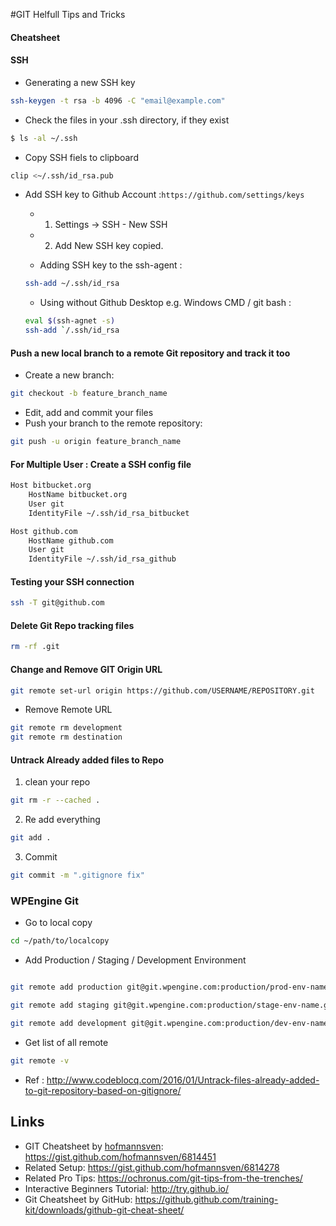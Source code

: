 #GIT Helfull Tips and Tricks

#### Cheatsheet

#### SSH 

- Generating a new SSH key
```bash
ssh-keygen -t rsa -b 4096 -C "email@example.com"
```

- Check the files in your .ssh directory, if they exist
```bash
$ ls -al ~/.ssh
```

- Copy SSH fiels to clipboard
```bash
clip <~/.ssh/id_rsa.pub
```

- Add SSH key to Github Account :`https://github.com/settings/keys`
  - 1. Settings -> SSH - New SSH
  - 2. Add New SSH key copied.
  
  - Adding  SSH key to the ssh-agent :
  ```bash
  ssh-add ~/.ssh/id_rsa
  ```
  
  - Using without Github Desktop e.g. Windows CMD / git bash :
  ```bash
  eval $(ssh-agnet -s)
  ssh-add `/.ssh/id_rsa
  ```  


#### Push a new local branch to a remote Git repository and track it too

- Create a new branch:
```bash
git checkout -b feature_branch_name
```
- Edit, add and commit your files
- Push your branch to the remote repository:

```bash
git push -u origin feature_branch_name
```

#### For Multiple User : Create a SSH config file

```bash
Host bitbucket.org
    HostName bitbucket.org
    User git
    IdentityFile ~/.ssh/id_rsa_bitbucket

Host github.com
    HostName github.com
    User git
    IdentityFile ~/.ssh/id_rsa_github
 ```
 
 #### Testing your SSH connection

```bash
ssh -T git@github.com
```

#### Delete Git Repo tracking files

```bash
rm -rf .git
```

#### Change and Remove GIT Origin URL

```bash
git remote set-url origin https://github.com/USERNAME/REPOSITORY.git
```
- Remove Remote URL
```bash
git remote rm development
git remote rm destination
```

#### Untrack Already added files to Repo

1. clean your repo

```bash
git rm -r --cached .
```

2. Re add everything

```bash
git add .
```

3. Commit

```bash
git commit -m ".gitignore fix"
```

### WPEngine Git

- Go to local copy
```bash
cd ~/path/to/localcopy
```

- Add Production / Staging / Development Environment

```bash

git remote add production git@git.wpengine.com:production/prod-env-name.git

git remote add staging git@git.wpengine.com:production/stage-env-name.git

git remote add development git@git.wpengine.com:production/dev-env-name.git

```

- Get list of all remote

```bash
git remote -v
```

- Ref : http://www.codeblocq.com/2016/01/Untrack-files-already-added-to-git-repository-based-on-gitignore/

## Links

- GIT Cheatsheet by [hofmannsven](https://github.com/hofmannsven): https://gist.github.com/hofmannsven/6814451
- Related Setup: https://gist.github.com/hofmannsven/6814278
- Related Pro Tips: https://ochronus.com/git-tips-from-the-trenches/
- Interactive Beginners Tutorial: http://try.github.io/
- Git Cheatsheet by GitHub: https://github.github.com/training-kit/downloads/github-git-cheat-sheet/
